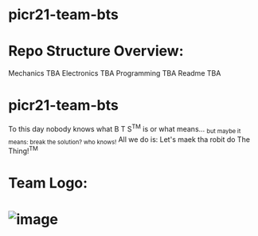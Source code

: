 # picr21-team-bts

# Repo Structure Overview:
  Mechanics TBA
  Electronics TBA
  Programming TBA
  Readme TBA

# picr21-team-bts
To this day nobody knows what B T S<sup>TM</sup> is or what means... 
<sub>but maybe it means: break the solution? who knows!</sub>
All we do is: Let's maek tha robit do The Thing!<sup>TM</sup>


# Team Logo:
# ![image](https://user-images.githubusercontent.com/30321314/132842864-88c2c4f2-6b53-4bf2-b4de-b94aaf28764a.png)

